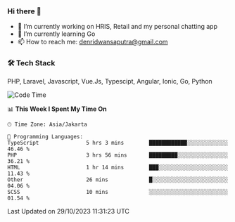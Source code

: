 ### Hi there 👋

- 🔭 I’m currently working on HRIS, Retail and my personal chatting app
- 🌱 I’m currently learning Go
- 📫 How to reach me: denridwansaputra@gmail.com


### 🛠 Tech Stack
PHP, Laravel, Javascript, Vue.Js, Typescipt, Angular, Ionic, Go, Python


<!--START_SECTION:waka-->
![Code Time](http://img.shields.io/badge/Code%20Time-3%2C783%20hrs%2039%20mins-blue)

📊 **This Week I Spent My Time On** 

```text
🕑︎ Time Zone: Asia/Jakarta

💬 Programming Languages: 
TypeScript               5 hrs 3 mins        ████████████░░░░░░░░░░░░░   46.46 % 
PHP                      3 hrs 56 mins       █████████░░░░░░░░░░░░░░░░   36.21 % 
HTML                     1 hr 14 mins        ███░░░░░░░░░░░░░░░░░░░░░░   11.43 % 
Other                    26 mins             █░░░░░░░░░░░░░░░░░░░░░░░░   04.06 % 
SCSS                     10 mins             ░░░░░░░░░░░░░░░░░░░░░░░░░   01.54 % 
```


 Last Updated on 29/10/2023 11:31:23 UTC
<!--END_SECTION:waka-->
